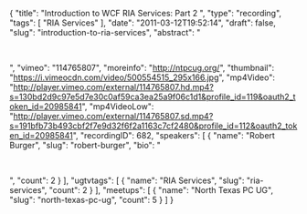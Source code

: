 {
  "title": "Introduction to WCF RIA Services: Part 2 ",
  "type": "recording",
  "tags": [
    "RIA Services"
  ],
  "date": "2011-03-12T19:52:14",
  "draft": false,
  "slug": "introduction-to-ria-services",
  "abstract": "<p>&nbsp;</p>",
  "vimeo": "114765807",
  "moreinfo": "http://ntpcug.org/",
  "thumbnail": "https://i.vimeocdn.com/video/500554515_295x166.jpg",
  "mp4Video": "http://player.vimeo.com/external/114765807.hd.mp4?s=130bd2d9c97e5d7e30c0af59ca3ea25a9f06c1d1&profile_id=119&oauth2_token_id=20985841",
  "mp4VideoLow": "http://player.vimeo.com/external/114765807.sd.mp4?s=191bfb73b493cbf2f7e9d32f6f2a1163c7cf2480&profile_id=112&oauth2_token_id=20985841",
  "recordingID": 682,
  "speakers": [
    {
      "name": "Robert Burger",
      "slug": "robert-burger",
      "bio": "<p>&nbsp;</p>",
      "count": 2
    }
  ],
  "ugtvtags": [
    {
      "name": "RIA Services",
      "slug": "ria-services",
      "count": 2
    }
  ],
  "meetups": [
    {
      "name": "North Texas PC UG",
      "slug": "north-texas-pc-ug",
      "count": 5
    }
  ]
}